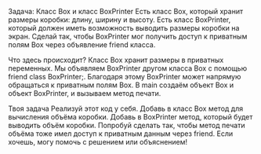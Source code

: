 Задача: Класс Box и класс BoxPrinter
Есть класс Box, который хранит размеры коробки: длину, ширину и высоту.
Есть класс BoxPrinter, который должен иметь возможность выводить размеры коробки на экран.
Сделай так, чтобы BoxPrinter мог получить доступ к приватным полям Box через объявление friend класса.

Что здесь происходит?
Класс Box хранит размеры в приватных переменных.
Мы объявляем BoxPrinter другом класса Box с помощью friend class BoxPrinter;.
Благодаря этому BoxPrinter может напрямую обращаться к приватным полям Box.
В main создаём объект Box и объект BoxPrinter, и вызываем метод печати.

Твоя задача
Реализуй этот код у себя.
Добавь в класс Box метод для вычисления объёма коробки.
Добавь в BoxPrinter метод, который будет выводить объём коробки.
Попробуй сделать так, чтобы метод печати объёма тоже имел доступ к приватным данным через friend.
Если хочешь, могу помочь с решением или объяснением!